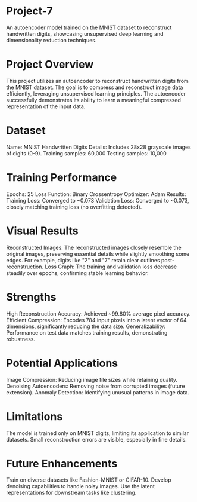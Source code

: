 # Project-7
An autoencoder model trained on the MNIST dataset to reconstruct handwritten digits, showcasing unsupervised deep learning and dimensionality reduction techniques.
# Project Overview
This project utilizes an autoencoder to reconstruct handwritten digits from the MNIST dataset. The goal is to compress and reconstruct image data efficiently, leveraging unsupervised learning principles. The autoencoder successfully demonstrates its ability to learn a meaningful compressed representation of the input data.

# Dataset
Name: MNIST Handwritten Digits
Details: Includes 28x28 grayscale images of digits (0-9).
Training samples: 60,000
Testing samples: 10,000

# Training Performance
Epochs: 25
Loss Function: Binary Crossentropy
Optimizer: Adam
Results:
Training Loss: Converged to ~0.073
Validation Loss: Converged to ~0.073, closely matching training loss (no overfitting detected).

# Visual Results
Reconstructed Images:
The reconstructed images closely resemble the original images, preserving essential details while slightly smoothing some edges.
For example, digits like "2" and "7" retain clear outlines post-reconstruction.
Loss Graph:
The training and validation loss decrease steadily over epochs, confirming stable learning behavior.

# Strengths
High Reconstruction Accuracy: Achieved ~99.80% average pixel accuracy.
Efficient Compression: Encodes 784 input pixels into a latent vector of 64 dimensions, significantly reducing the data size.
Generalizability: Performance on test data matches training results, demonstrating robustness.

# Potential Applications
Image Compression: Reducing image file sizes while retaining quality.
Denoising Autoencoders: Removing noise from corrupted images (future extension).
Anomaly Detection: Identifying unusual patterns in image data.

# Limitations
The model is trained only on MNIST digits, limiting its application to similar datasets.
Small reconstruction errors are visible, especially in fine details.

# Future Enhancements
Train on diverse datasets like Fashion-MNIST or CIFAR-10.
Develop denoising capabilities to handle noisy images.
Use the latent representations for downstream tasks like clustering.
